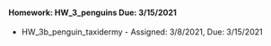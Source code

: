 #### Homework: HW_3_penguins Due: 3/15/2021

-  HW_3b_penguin_taxidermy - Assigned: 3/8/2021, Due: 3/15/2021
